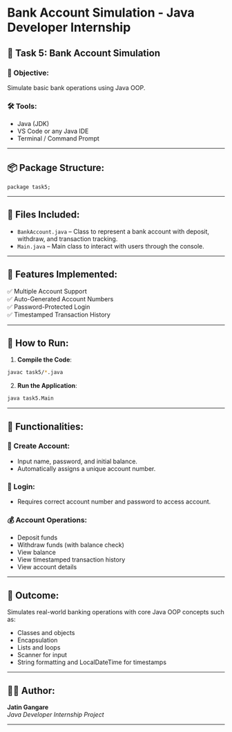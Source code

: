 # Bank Account Simulation - Java Developer Internship

## 📌 Task 5: Bank Account Simulation

### 🎯 Objective:
Simulate basic bank operations using Java OOP.

### 🛠 Tools:
- Java (JDK)
- VS Code or any Java IDE
- Terminal / Command Prompt

---

## 📦 Package Structure:
```
package task5;
```

---

## 📂 Files Included:
- `BankAccount.java` – Class to represent a bank account with deposit, withdraw, and transaction tracking.
- `Main.java` – Main class to interact with users through the console.

---

## 🔧 Features Implemented:
✅ Multiple Account Support  
✅ Auto-Generated Account Numbers  
✅ Password-Protected Login  
✅ Timestamped Transaction History

---

## 🚀 How to Run:

1. **Compile the Code**:
```bash
javac task5/*.java
```

2. **Run the Application**:
```bash
java task5.Main
```

---

## 📝 Functionalities:

### 📘 Create Account:
- Input name, password, and initial balance.
- Automatically assigns a unique account number.

### 🔐 Login:
- Requires correct account number and password to access account.

### 💰 Account Operations:
- Deposit funds
- Withdraw funds (with balance check)
- View balance
- View timestamped transaction history
- View account details

---

## 🎯 Outcome:
Simulates real-world banking operations with core Java OOP concepts such as:
- Classes and objects
- Encapsulation
- Lists and loops
- Scanner for input
- String formatting and LocalDateTime for timestamps

---

## 👨‍💻 Author:
**Jatin Gangare**  
_Java Developer Internship Project_

---

